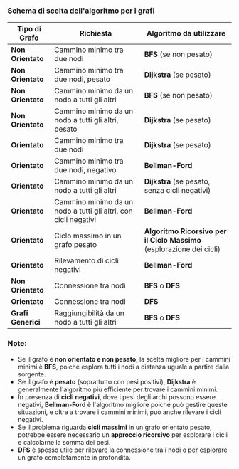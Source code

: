 ### **Schema di scelta dell'algoritmo per i grafi**

| **Tipo di Grafo**      | **Richiesta**                              | **Algoritmo da utilizzare**                                      |
|------------------------|--------------------------------------------|-----------------------------------------------------------------|
| **Non Orientato**       | Cammino minimo tra due nodi               | **BFS** (se non pesato)                                          |
| **Non Orientato**       | Cammino minimo tra due nodi, pesato        | **Dijkstra** (se pesato)                                         |
| **Non Orientato**       | Cammino minimo da un nodo a tutti gli altri | **BFS** (se non pesato)                                          |
| **Non Orientato**       | Cammino minimo da un nodo a tutti gli altri, pesato | **Dijkstra** (se pesato)                                         |
| **Orientato**           | Cammino minimo tra due nodi               | **Dijkstra** (se pesato)                                         |
| **Orientato**           | Cammino minimo tra due nodi, negativo     | **Bellman-Ford**                                                |
| **Orientato**           | Cammino minimo da un nodo a tutti gli altri | **Dijkstra** (se pesato, senza cicli negativi)                   |
| **Orientato**           | Cammino minimo da un nodo a tutti gli altri, con cicli negativi | **Bellman-Ford**                                                |
| **Orientato**           | Ciclo massimo in un grafo pesato          | **Algoritmo Ricorsivo per il Ciclo Massimo** (esplorazione dei cicli) |
| **Orientato**           | Rilevamento di cicli negativi             | **Bellman-Ford**                                                |
| **Non Orientato**       | Connessione tra nodi                      | **BFS** o **DFS**                                               |
| **Orientato**           | Connessione tra nodi                      | **DFS**                                                         |
| **Grafi Generici**      | Raggiungibilità da un nodo a tutti gli altri | **BFS** o **DFS**                                               |

### Note:
- Se il grafo è **non orientato e non pesato**, la scelta migliore per i cammini minimi è **BFS**, poiché esplora tutti i nodi a distanza uguale a partire dalla sorgente.
- Se il grafo è **pesato** (soprattutto con pesi positivi), **Dijkstra** è generalmente l'algoritmo più efficiente per trovare i cammini minimi.
- In presenza di **cicli negativi**, dove i pesi degli archi possono essere negativi, **Bellman-Ford** è l'algoritmo migliore poiché può gestire queste situazioni, e oltre a trovare i cammini minimi, può anche rilevare i cicli negativi.
- Se il problema riguarda **cicli massimi** in un grafo orientato pesato, potrebbe essere necessario un **approccio ricorsivo** per esplorare i cicli e calcolarne la somma dei pesi.
- **DFS** è spesso utile per rilevare la connessione tra i nodi o per esplorare un grafo completamente in profondità.
